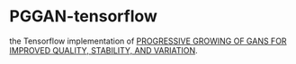 # PGGAN-tensorflow
the Tensorflow implementation of [PROGRESSIVE GROWING OF GANS FOR IMPROVED QUALITY, STABILITY, AND VARIATION](https://arxiv.org/abs/1710.10196).
